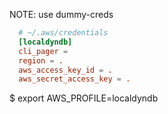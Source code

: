 
NOTE: use dummy-creds

```toml
  # ~/.aws/credentials 
  [localdyndb]
  cli_pager =
  region = .
  aws_access_key_id = .
  aws_secret_access_key = .
```


$ export AWS_PROFILE=localdyndb

